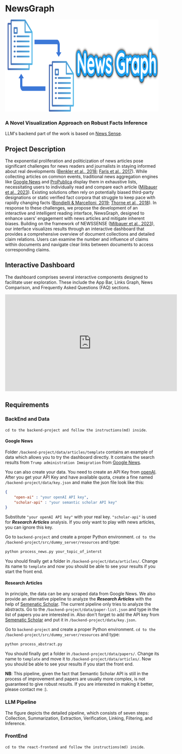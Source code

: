 # NewsGraph

<img src="/react-frontend/src/components/logo.svg" alt="Alt text" width="500" height="300">

### A Novel Visualization Approach on Robust Facts Inference

LLM's backend part of the work is based on [News Sense](https://github.com/jmilbauer/NewsSense). 

## Project Description 

The exponential proliferation and politicization of news articles pose significant challenges for news readers and journalists in staying informed about real developments ([Benkler et al., 2018](https://academic.oup.com/book/26406?login=false); [Faris et al., 2017](https://dash.harvard.edu/handle/1/33759251)). While collecting articles on common events, traditional news aggregation engines like [Google News](https://news.google.com/home?hl=en-US&gl=US&ceid=US:en) and [ProPublica](https://www.propublica.org/) display them in exhaustive lists, necessitating users to individually read and compare each article ([Milbauer et al., 2023](https://aclanthology.org/2023.emnlp-demo.39/)). Existing solutions often rely on potentially biased third-party designations or static verified fact corpora that struggle to keep pace with rapidly changing facts ([Bondielli & Marcelloni, 2019](https://doi.org/10.1016/j.ins.2019.05.035); [Thorne et al., 2018](https://doi.org/10.18653/v1/n18-1074)). In response to these challenges, we propose the development of an interactive and intelligent reading interface, NewsGraph, designed to enhance users' engagement with news articles and mitigate inherent biases. Building on the framework of NEWSSENSE ([Milbauer et al., 2023](https://aclanthology.org/2023.emnlp-demo.39/)), our interface visualizes results through an interactive dashboard that provides a comprehensive overview of document collections and detailed claim relations. Users can examine the number and influence of claims within documents and navigate clear links between documents to access corresponding claims. 

## Interactive Dashboard

The dashboard comprises several interactive components designed to facilitate user exploration. These include the App Bar, Links Graph, News Comparison, and Frequently Asked Questions (FAQ) sections.

<iframe width="560" height="315" src="https://www.youtube.com/embed/Ue2LL9ghSh8" frameborder="0" allowfullscreen></iframe>

## Requirements

### BackEnd and Data

`cd to the backend-project and follow the instructions(md) inside`.

#### Google News

Folder `/backend-project/data/articles/template` contains an example of data which allows you to try the dashboard directly. It contains the search results from `Trump administration Immigration` from [Google News](https://news.google.com/search?q=Trump%20administration%20Immigration&hl=en-US&gl=US&ceid=US%3Aen). 

You can also create your data. You need to create an API Key from [openAI](https://help.openai.com/en/articles/4936850-where-do-i-find-my-openai-api-key). After you get your API Key and have available quota, create a fine named `/backend-project/data/key.json` and make the json file look like this:

```json
{
    "open-ai" : "your openAI API key",
    "scholar-api" : "your semantic scholar API key"
}
```

Substitute `"your openAI API key"` with your real key. `"scholar-api"` is used for ***Research Articles*** analysis. If you only want to play with news articles, you can ignore this key.

Go to `backend-project` and create a proper Python environment. `cd to the /backend-project/src/dummy_server/resources` and type:

```python
python process_news.py your_topic_of_interst
```

You should finally get a folder in `/backend-project/data/articles/`. Change its name to `template` and now you should be able to see your results if you start the front end.

#### Research Articles

In principle, the data can be any scraped data from Google News. We also provide an alternative pipeline to analyze the ***Research Articles*** with the help of [Semenatic Scholar](https://www.semanticscholar.org/product/api). The current pipeline only tries to analyze the abstracts. Go to the `/backend-project/data/paper-list.json` and type in the list of papers you are interested in. Also don't forget to add the API key from [Semenatic Scholar](https://www.semanticscholar.org/product/api) and put it in `/backend-project/data/key.json`.

Go to `backend-project` and create a proper Python environment. `cd to the /backend-project/src/dummy_server/resources` and type:

```python
python process_abstract.py
```

You should finally get a folder in `/backend-project/data/papers/`. Change its name to `template` and move it to `/backend-project/data/articles/`. Now you should be able to see your results if you start the front end.

**NB**: This pipeline, given the fact that Semantic Scholar API is still in the process of improvement and papers are usually more complex, is not guaranteed to give robust results. If you are interested in making it better, please contact me :).

### LLM Pipeline

The figure depicts the detailed pipeline, which consists of seven steps: Collection, Summarization, Extraction, Verification, Linking, Filtering, and Inference.

### FrontEnd

`cd to the react-frontend and follow the instructions(md) inside`.
